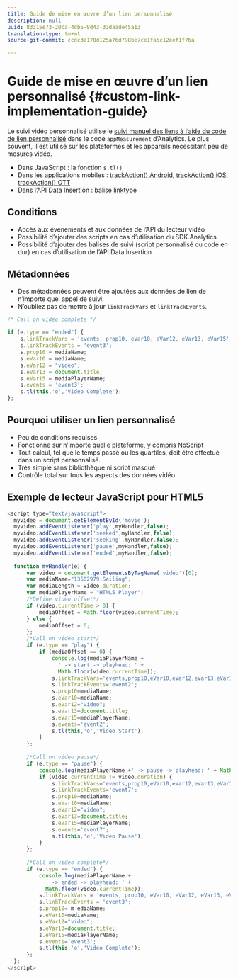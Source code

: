```yaml
---
title: Guide de mise en œuvre d’un lien personnalisé
description: null
uuid: 83315e73-20ca-4db5-9d43-33daade45a13
translation-type: tm+mt
source-git-commit: ccdc3e170d125a76d798be7ce1fa5c12eef1f76a

---
```



# Guide de mise en œuvre d’un lien personnalisé {#custom-link-implementation-guide}

Le suivi vidéo personnalisé utilise le [suivi manuel des liens à l’aide du code de lien personnalisé](https://docs.adobe.com/content/help/en/media-analytics/using/measurement-options/cl-in-aa/cl-impl-guide.html) dans le code `appMeasurement` d’Analytics. Le plus souvent, il est utilisé sur les plateformes et les appareils nécessitant peu de mesures vidéo.

* Dans JavaScript : la fonction `s.tl()`
* Dans les applications mobiles : [trackAction() Android](hhttps://docs.adobe.com/content/help/en/mobile-services/android/analytics-android/actions.html), [trackAction() iOS](https://docs.adobe.com/content/help/en/mobile-services/ios/analytics-ios/actions.html), [trackAction() OTT](/help/sdk-implement/analytics-with-ott/track-app-actions.md)
* Dans l’API Data Insertion : [balise linktype](https://github.com/AdobeDocs/analytics-1.4-apis/blob/master/docs/data-insertion-api/reference/r_supported_tags.md)

## Conditions

* Accès aux événements et aux données de l’API du lecteur vidéo
* Possibilité d’ajouter des scripts en cas d’utilisation du SDK Analytics
* Possibilité d’ajouter des balises de suivi (script personnalisé ou code en dur) en cas d’utilisation de l’API Data Insertion

## Métadonnées

* Des métadonnées peuvent être ajoutées aux données de lien de n’importe quel appel de suivi.
* N’oubliez pas de mettre à jour `linkTrackVars` et `linkTrackEvents`.

```javascript
/* Call on video complete */ 
 
if (e.type == "ended") {  
    s.linkTrackVars = 'events, prop10, eVar10, eVar12, eVar13, eVar15'; 
    s.linkTrackEvents = 'event3'; 
    s.prop10 = mediaName; 
    s.eVar10 = mediaName; 
    s.eVar12 = "video"; 
    s.eVar13 = document.title; 
    s.eVar15 = mediaPlayerName; 
    s.events = 'event3'; 
    s.tl(this,'o','Video Complete'); 
};
```

## Pourquoi utiliser un lien personnalisé

* Peu de conditions requises
* Fonctionne sur n’importe quelle plateforme, y compris NoScript
* Tout calcul, tel que le temps passé ou les quartiles, doit être effectué dans un script personnalisé.
* Très simple sans bibliothèque ni script masqué
* Contrôle total sur tous les aspects des données vidéo

## Exemple de lecteur JavaScript pour HTML5

```javascript
<script type="text/javascript"> 
  myvideo = document.getElementById('movie'); 
  myvideo.addEventListener('play',myHandler,false); 
  myvideo.addEventListener('seeked',myHandler,false); 
  myvideo.addEventListener('seeking',myHandler,false); 
  myvideo.addEventListener('pause',myHandler,false); 
  myvideo.addEventListener('ended',myHandler,false); 
   
  function myHandler(e) { 
      var video = document.getElementsByTagName('video')[0]; 
      var mediaName="13502979:Sailing"; 
      var mediaLength = video.duration; 
      var mediaPlayerName = "HTML5 Player"; 
      /*Define video offset*/ 
      if (video.currentTime > 0) { 
          mediaOffset = Math.floor(video.currentTime); 
      } else { 
          mediaOffset = 0; 
      }; 
      /*Call on video start*/ 
      if (e.type == "play") { 
          if (mediaOffset == 0) { 
              console.log(mediaPlayerName + 
                ' -> start -> playhead: ' +  
                Math.floor(video.currentTime)); 
              s.linkTrackVars='events,prop10,eVar10,eVar12,eVar13,eVar15'; 
              s.linkTrackEvents='event2'; 
              s.prop10=mediaName; 
              s.eVar10=mediaName; 
              s.eVar12="video"; 
              s.eVar13=document.title; 
              s.eVar15=mediaPlayerName; 
              s.events='event2'; 
              s.tl(this,'o','Video Start'); 
          } 
      }; 
   
      /*Call on video pause*/ 
      if (e.type == "pause") { 
          console.log(mediaPlayerName +' -> pause -> playhead: ' + Math.floor(video.currentTime)); 
          if (video.currentTime != video.duration) { 
              s.linkTrackVars='events,prop10,eVar10,eVar12,eVar13,eVar15'; 
              s.linkTrackEvents='event7'; 
              s.prop10=mediaName; 
              s.eVar10=mediaName; 
              s.eVar12="video"; 
              s.eVar13=document.title; 
              s.eVar15=mediaPlayerName; 
              s.events='event7'; 
              s.tl(this,'o','Video Pause'); 
          } 
      }; 
   
      /*Call on video complete*/ 
      if (e.type == "ended") { 
          console.log(mediaPlayerName + 
            ' -> ended -> playhead: ' + 
            Math.floor(video.currentTime)); 
          s.linkTrackVars = 'events, prop10, eVar10, eVar12, eVar13, eVar15'; 
          s.linkTrackEvents = 'event3'; 
          s.prop10= m ediaName; 
          s.eVar10=mediaName; 
          s.eVar12="video"; 
          s.eVar13=document.title; 
          s.eVar15=mediaPlayerName; 
          s.events='event3'; 
          s.tl(this,'o','Video Complete'); 
      }; 
  }; 
</script>
```
